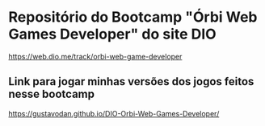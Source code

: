 # Repositório do Bootcamp "Órbi Web Games Developer" do site DIO
https://web.dio.me/track/orbi-web-game-developer

## Link para jogar minhas versões dos jogos feitos nesse bootcamp
https://gustavodan.github.io/DIO-Orbi-Web-Games-Developer/
